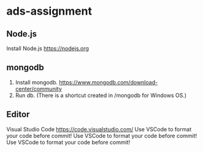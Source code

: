 # ads-assignment

## Node.js
Install Node.js https://nodejs.org

## mongodb
1. Install mongodb. https://www.mongodb.com/download-center/community
2. Run db. (There is a shortcut created in /mongodb for Windows OS.)

## Editor
Visual Studio Code https://code.visualstudio.com/
Use VSCode to format your code before commit!
Use VSCode to format your code before commit!
Use VSCode to format your code before commit!